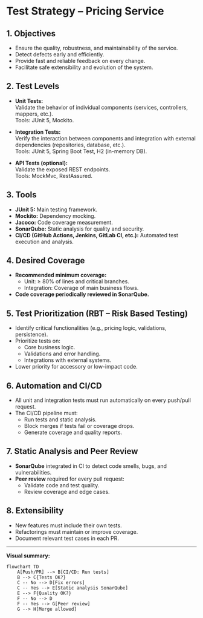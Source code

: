 # Test Strategy – Pricing Service

## 1. Objectives

- Ensure the quality, robustness, and maintainability of the service.
- Detect defects early and efficiently.
- Provide fast and reliable feedback on every change.
- Facilitate safe extensibility and evolution of the system.

## 2. Test Levels

- **Unit Tests:**  
  Validate the behavior of individual components (services, controllers, mappers, etc.).  
  Tools: JUnit 5, Mockito.

- **Integration Tests:**  
  Verify the interaction between components and integration with external dependencies (repositories, database, etc.).  
  Tools: JUnit 5, Spring Boot Test, H2 (in-memory DB).

- **API Tests (optional):**  
  Validate the exposed REST endpoints.  
  Tools: MockMvc, RestAssured.

## 3. Tools

- **JUnit 5:** Main testing framework.
- **Mockito:** Dependency mocking.
- **Jacoco:** Code coverage measurement.
- **SonarQube:** Static analysis for quality and security.
- **CI/CD (GitHub Actions, Jenkins, GitLab CI, etc.):** Automated test execution and analysis.

## 4. Desired Coverage

- **Recommended minimum coverage:**  
  - Unit: ≥ 80% of lines and critical branches.
  - Integration: Coverage of main business flows.
- **Code coverage periodically reviewed in SonarQube.**

## 5. Test Prioritization (RBT – Risk Based Testing)

- Identify critical functionalities (e.g., pricing logic, validations, persistence).
- Prioritize tests on:
  - Core business logic.
  - Validations and error handling.
  - Integrations with external systems.
- Lower priority for accessory or low-impact code.

## 6. Automation and CI/CD

- All unit and integration tests must run automatically on every push/pull request.
- The CI/CD pipeline must:
  - Run tests and static analysis.
  - Block merges if tests fail or coverage drops.
  - Generate coverage and quality reports.

## 7. Static Analysis and Peer Review

- **SonarQube** integrated in CI to detect code smells, bugs, and vulnerabilities.
- **Peer review** required for every pull request:
  - Validate code and test quality.
  - Review coverage and edge cases.

## 8. Extensibility

- New features must include their own tests.
- Refactorings must maintain or improve coverage.
- Document relevant test cases in each PR.

---

**Visual summary:**

```mermaid
flowchart TD
    A[Push/PR] --> B[CI/CD: Run tests]
    B --> C{Tests OK?}
    C -- No --> D[Fix errors]
    C -- Yes --> E[Static analysis SonarQube]
    E --> F{Quality OK?}
    F -- No --> D
    F -- Yes --> G[Peer review]
    G --> H[Merge allowed]
